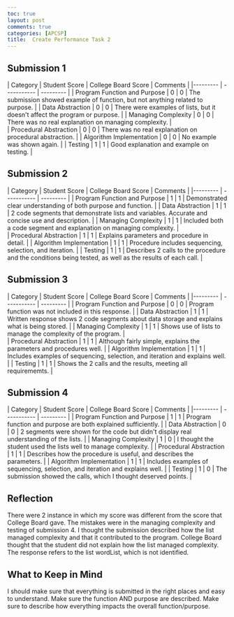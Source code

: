 ```yaml
---
toc: true
layout: post
comments: true
categories: [APCSP]
title:  Create Performance Task 2
---
```


## Submission 1

| Category     | Student Score | College Board Score | Comments |
|--------- | ----------- | --------- | 
| Program Function and Purpose | 0 | 0 | The submission showed example of function, but not anything related to purpose. |
| Data Abstraction | 0 | 0 | There were examples of lists, but it doesn't affect the program or purpose. |
| Managing Complexity | 0 | 0 | There was no real explanation on managing complexity. |  
| Procedural Abstraction | 0 | 0 | There was no real explanation on procedural abstraction. | 
| Algorithm Implementation | 0 | 0 | No example was shown again. |
| Testing | 1 | 1 | Good explanation and example on testing. |

## Submission 2

| Category     | Student Score | College Board Score | Comments |
|--------- | ----------- | --------- | 
| Program Function and Purpose | 1 | 1 | Demonstrated clear understanding of both purpose and function. | 
| Data Abstraction | 1 | 1 | 2 code segments that demonstrate lists and variables. Accurate and concise use and description. |
| Managing Complexity | 1 | 1 | Included both a code segment and explanation on managing complexity. |  
| Procedural Abstraction | 1 | 1 | Explains parameters and procedure in detail. | 
| Algorithm Implementation | 1 | 1 | Procedure includes sequencing, selection, and iteration. |
| Testing | 1 | 1 | Describes 2 calls to the procedure and the conditions being tested, as well as the results of each call. |

## Submission 3

| Category     | Student Score | College Board Score | Comments |
|--------- | ----------- | --------- | 
| Program Function and Purpose | 0 | 0 | Program function was not included in this response. |
| Data Abstraction | 1 | 1 | Written response shows 2 code segments about data storage and explains what is being stored. |
| Managing Complexity | 1 | 1 | Shows use of lists to manage the complexity of the program. |   
| Procedural Abstraction | 1 | 1 | Although fairly simple, explains the parameters and procedures well. |
| Algorithm Implementation | 1 | 1 | Includes examples of sequencing, selection, and iteration and explains well. |
| Testing | 1 | 1 | Shows the 2 calls and the results, meeting all requirememts.  |

## Submission 4

| Category | Student Score | College Board Score | Comments |
|--------- | ----------- | --------- | 
| Program Function and Purpose | 1 | 1 | Program function and purpose are both explained sufficiently. |
| Data Abstraction | 0 | 0 | 2 segments were shown for the code but didn't display real understanding of the lists. |
| Managing Complexity | 1 | 0 | I thought the student used the lists well to manage complexity. |
| Procedural Abstraction | 1 | 1 | Describes how the procedure is useful, and describes the parameters. |
| Algorithm Implementation | 1 | 1 | Includes examples of sequencing, selection, and iteration and explains well. |
| Testing | 1 | 0 | The submission showed the calls, which I thought deserved points. |

## Reflection 
There were 2 instance in which my score was different from the score that College Board gave. The mistakes were in the managing complexity and testing of submission 4. I thought the submission described how the list managed complexity and that it contributed to the program. College Board thought that the student did not explain how the list managed complexity. The response refers to the list wordList, which is not identified. 

## What to Keep in Mind
I should make sure that everything is submitted in the right places and easy to understand.
Make sure the function AND purpose are described.
Make sure to describe how everything impacts the overall function/purpose.